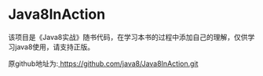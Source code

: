 Java8InAction
===============
该项目是《Java8实战》随书代码，在学习本书的过程中添加自己的理解，仅供学习java8使用，请支持正版。

原github地址为:[  https://github.com/java8/Java8InAction.git ](  https://github.com/java8/Java8InAction.git )

